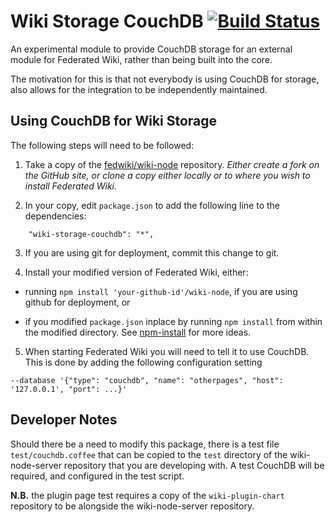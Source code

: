 # Wiki Storage CouchDB [![Build Status](https://travis-ci.org/wesrc/wiki-storage-couchdb.svg?branch=master)](https://travis-ci.org/wesrc/wiki-storage-couchdb)

An experimental module to provide CouchDB storage for an external module for
Federated Wiki, rather than being built into the core.

The motivation for this is that not everybody is using CouchDB for storage, also
allows for the integration to be independently maintained.

## Using CouchDB for Wiki Storage

The following steps will need to be followed:

1. Take a copy of the [fedwiki/wiki-node](https://github.com/fedwiki/wiki-node)
repository. *Either create a fork on the GitHub site, or clone a copy either
locally or to where you wish to install Federated Wiki.*

2. In your copy, edit `package.json` to add the following line to the dependencies:

```
    "wiki-storage-couchdb": "*",
```

3. If you are using git for deployment, commit this change to git.

4. Install your modified version of Federated Wiki, either:

  * running `npm install 'your-github-id'/wiki-node`, if you are using github
  for deployment, or

  * if you modified `package.json` inplace by running `npm install` from within
  the modified directory. See [npm-install](https://www.npmjs.org/doc/cli/npm-install.html)
  for more ideas.

5. When starting Federated Wiki you will need to tell it to use CouchDB. This
is done by adding the following configuration setting

```
--database '{"type": "couchdb", "name": "otherpages", "host": '127.0.0.1', "port": ...}'
```

## Developer Notes

Should there be a need to modify this package, there is a test file
`test/couchdb.coffee` that can be copied to the `test` directory of the
wiki-node-server repository that you are developing with. A test CouchDB will
be required, and configured in the test script.

**N.B.** the plugin page test requires a copy of the `wiki-plugin-chart`
repository to be alongside the wiki-node-server repository.
